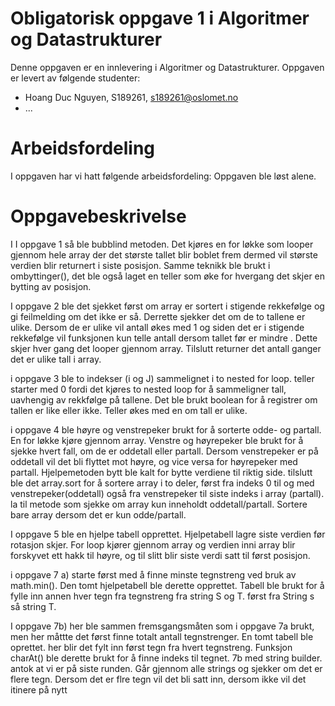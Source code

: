 # Obligatorisk oppgave 1 i Algoritmer og Datastrukturer

Denne oppgaven er en innlevering i Algoritmer og Datastrukturer. 
Oppgaven er levert av følgende studenter:
* Hoang Duc Nguyen, S189261, s189261@oslomet.no
* ...

# Arbeidsfordeling

I oppgaven har vi hatt følgende arbeidsfordeling:
Oppgaven ble løst alene.

# Oppgavebeskrivelse

I I oppgave 1 så ble bubblind metoden. Det kjøres en for løkke som looper gjennom hele array der det største tallet blir boblet frem dermed vil største verdien blir returnert i siste posisjon. Samme teknikk ble brukt i ombyttinger(), det ble også laget en teller som øke for hvergang det skjer en bytting av posisjon. 

I oppgave 2 ble det sjekket først om array er sortert i stigende rekkefølge og gi feilmelding om det ikke er så. Derrette sjekker det om de to tallene er ulike. Dersom de er ulike vil antall økes med 1 og siden det er i stigende rekkefølge vil funksjonen kun telle antall dersom tallet før er mindre . Dette skjer hver gang det looper gjennom array. Tilslutt returner det antall ganger det er ulike tall i array. 

i oppgave 3 ble to indekser (i og J) sammelignet i to nested for loop. teller starter med 0 fordi det kjøres to nested loop for å sammeligner tall, uavhengig av rekkfølge på tallene. Det ble brukt boolean for å registrer om tallen er like eller ikke. Teller økes med en om tall er ulike.

i oppgave 4 ble høyre og venstrepeker brukt for å sorterte odde- og partall. En for løkke kjøre gjennom array. Venstre og høyrepeker ble brukt for å sjekke hvert fall, om de er oddetall eller partall. Dersom venstrepeker er på oddetall vil det bli flyttet mot høyre, og vice versa for høyrepeker med partall. Hjelpemetoden bytt ble kalt for bytte verdiene til riktig side. tilslutt ble det array.sort for å sortere array i to deler, først fra indeks 0 til og med venstrepeker(oddetall) også fra venstrepeker til siste indeks i array (partall). la til metode som sjekke om array kun inneholdt oddetall/partall. Sortere bare array dersom det er kun odde/partall.

I oppgave 5 ble en hjelpe tabell opprettet. Hjelpetabell lagre siste verdien før rotasjon skjer. For loop kjører gjennom array og verdien inni array blir forskyvet ett hakk til høyre, og til slitt blir siste verdi satt til først posisjon. 

i oppgave 7 a) starte først med å finne minste tegnstreng ved bruk av math.min(). Den tomt hjelpetabell ble derette opprettet. Tabell ble brukt for å fylle inn annen hver tegn fra  tegnstreng fra string S og T. først fra String s så string T.


I oppgave 7b) her ble sammen fremsgangsmåten som i oppgave 7a brukt, men her måttte det først finne  totalt antall tegnstrenger. En tomt tabell ble oprettet. her blir det fylt inn først tegn fra hvert tegnstreng. Funksjon charAt() ble derette brukt for å finne indeks til tegnet. 
7b med string builder. antok at vi er på siste runden. Går gjennom alle strings og sjekker om det er flere tegn. Dersom det er flre tegn vil det bli satt inn, dersom ikke vil det itinere på nytt

